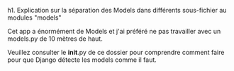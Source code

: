 h1. Explication sur la séparation des Models dans différents sous-fichier au modules "models"

Cet app a énormément de Models et j'ai préféré ne pas travailler avec un models.py de 10 mètres de haut.

Veuillez consulter le __init__.py de ce dossier pour comprendre comment faire
pour que Django détecte les models comme il faut.